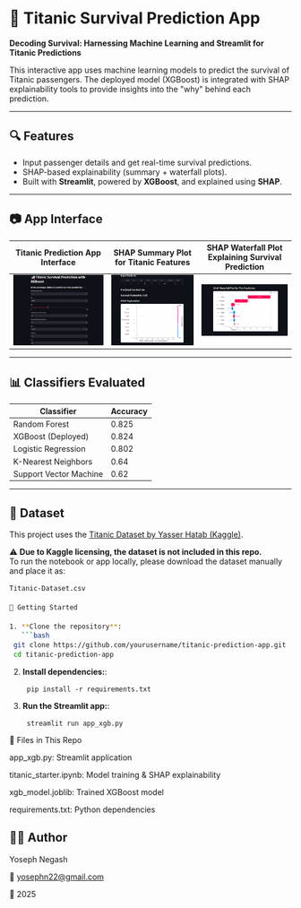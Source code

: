 # 🚢 Titanic Survival Prediction App

**Decoding Survival: Harnessing Machine Learning and Streamlit for Titanic Predictions**

This interactive app uses machine learning models to predict the survival of Titanic passengers. The deployed model (XGBoost) is integrated with SHAP explainability tools to provide insights into the "why" behind each prediction.

---

## 🔍 Features

- Input passenger details and get real-time survival predictions.
- SHAP-based explainability (summary + waterfall plots).
- Built with **Streamlit**, powered by **XGBoost**, and explained using **SHAP**.

---
## 📷 App Interface

|Titanic Prediction App Interface  | SHAP Summary Plot for Titanic Features |SHAP Waterfall Plot Explaining Survival Prediction |
|----------------|-------------------|--------------------|
| ![ App UI](images/app_interface_images/stream1.png) | ![results](images/app_interface_images/stream2.png) | ![charts](images/app_interface_images/stream3.png) |

---

## 📊 Classifiers Evaluated

| Classifier             | Accuracy |
|------------------------|----------|
| Random Forest          | 0.825    |
| XGBoost (Deployed)     | 0.824    |
| Logistic Regression    | 0.802    |
| K-Nearest Neighbors    | 0.64     |
| Support Vector Machine | 0.62     |

---

## 📁 Dataset

This project uses the [Titanic Dataset by Yasser Hatab (Kaggle)](https://www.kaggle.com/datasets/yasserh/titanic-dataset).

⚠️ **Due to Kaggle licensing, the dataset is not included in this repo.**  
To run the notebook or app locally, please download the dataset manually and place it as:

```bash
Titanic-Dataset.csv

🚀 Getting Started

1. **Clone the repository**:
   ```bash
 git clone https://github.com/yourusername/titanic-prediction-app.git
 cd titanic-prediction-app
   ```
2. **Install dependencies:**:   
   ```commandline
    pip install -r requirements.txt
   ```
3. **Run the Streamlit app:**:   
   ```commandline
    streamlit run app_xgb.py
   ```

🔧 Files in This Repo

app_xgb.py: Streamlit application

titanic_starter.ipynb: Model training & SHAP explainability

xgb_model.joblib: Trained XGBoost model

requirements.txt: Python dependencies

## 👨‍💻 Author

Yoseph Negash

📧 yosephn22@gmail.com

📅 2025
